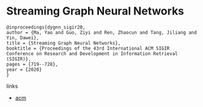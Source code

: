 # Streaming Graph Neural Networks

```
@inproceedings{dygnn_sigir20,
author = {Ma, Yao and Guo, Ziyi and Ren, Zhaocun and Tang, Jiliang and Yin, Dawei},
title = {Streaming Graph Neural Networks},
booktitle = {Proceedings of the 43rd International ACM SIGIR Conference on Research and Development in Information Retrieval (SIGIR)},
pages = {719--728},
year = {2020}
}
```

links
- [acm](https://dl.acm.org/doi/10.1145/3397271.3401092)
